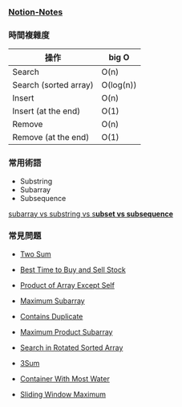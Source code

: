 ### [Notion-Notes](https://www.notion.so/Array-bdd81afec4d749d58001ed371b9cb934)

### 時間複雜度

| 操作 | big O |
| --- | --- |
| Search | O(n) |
| Search (sorted array) | O(log(n)) |
| Insert | O(n) |
| Insert (at the end) | O(1) |
| Remove | O(n) |
| Remove (at the end) | O(1) |


### 常用術語

- Substring
- Subarray
- Subsequence

[subarray vs substring vs s**ubset vs subsequence**](https://www.notion.so/subarray-vs-substring-vs-subset-vs-subsequence-2dcdcae673864bba891ecedbd494c5ea)

### 常見問題

- [Two Sum](https://leetcode.com/problems/two-sum/)
- [Best Time to Buy and Sell Stock](https://leetcode.com/problems/best-time-to-buy-and-sell-stock/)
- [Product of Array Except Self](https://leetcode.com/problems/product-of-array-except-self/)
- [Maximum Subarray](https://leetcode.com/problems/maximum-subarray/)

- [Contains Duplicate](https://leetcode.com/problems/contains-duplicate/)
- [Maximum Product Subarray](https://leetcode.com/problems/maximum-product-subarray/)
- [Search in Rotated Sorted Array](https://leetcode.com/problems/search-in-rotated-sorted-array/)
- [3Sum](https://leetcode.com/problems/3sum/)
- [Container With Most Water](https://leetcode.com/problems/container-with-most-water/)
- [Sliding Window Maximum](https://leetcode.com/problems/sliding-window-maximum/)